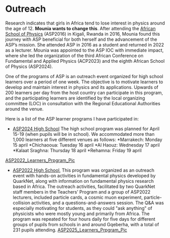 # Outreach
Research indicates that girls in Africa tend to lose interest in physics around the age of 12. **Mounia wants to change this**. After attending the
[African School of Physics](https://africanschoolofphysics.org) (ASP2016) in Kigali, Rwanda in 2016, Mounia found this journey with ASP beneficial for both herself 
and the advancement of the ASP’s mission. She attended ASP in 2016 as a student and returned in 2022 as a lecturer. 
Mounia was appointed to the ASP IOC with immediate impact, where she led the organization of the third African Conference on Fundamental and Applied Physics (ACP2023)
and the eighth African School of Physics (ASP2024).

One of the programs of ASP is an outreach event organized for high school learners over a period of one week. 
The objective is to motivate learners to develop and maintain interest in physics and its applications. 
Upwards of 200 learners per day from the host country can participate in this program, and the participating 
learners are identified by the local organizing committee (LOC) in consultation with the Regional Educational Authorities around the venue.

Here is a list of the ASP learner programs I have participated in:
* [ASP2024 High School](https://indico.cern.ch/event/1393743/)
    The high school program was planned for April 15-19 (when pupils will be in school). We accommodated more than 1,000 learners at five different venues as follows:
        *Marrakech: Monday 15 april
        *Chichaooua: Tuesday 16 april
        *Al Haouz:  Wednesday 17 april
        *Kalaat Sraghna: Thursday 18 april
        *Rehamna: Friday 19 april

[ASP2022_Learners_Prpgram_Pic](ASP2022_Learners_Prpgram.jpeg)

* [ASP2022 High School](https://africanschoolofphysics.org/asp2022/), 
    This program was organized as an outreach event with hands-on activities in fundamental physics developed by QuarkNet, along with information
    on fundamental physics research based in Africa. The outreach activities, facilitated by two QuarkNet staff members in the Teachers’ Program
    and a group of ASP2022 lecturers, included particle cards, a cosmic muon experiment, particle-collision activities, and a questions-and-answers session.
    The Q&A was especially motivating for students, as they could "ask anything" of physicists who were mostly young and primarily from Africa. The program was repeated 
    for four hours daily for five days for different groups of pupils from schools in and around Gqeberha, with a total of 231 pupils attending.
[ASP2025_Learners_Prpgram_Pic](ASP2024_Learners_Prpgram.jpeg)
